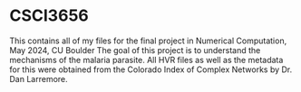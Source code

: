 # CSCI3656

This contains all of my files for the final project in Numerical Computation, May 2024, CU Boulder
The goal of this project is to understand the mechanisms of the malaria parasite. 
All HVR files as well as the metadata for this were obtained from the Colorado Index of Complex Networks by Dr. Dan Larremore. 
